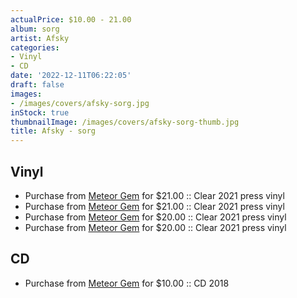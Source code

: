 ```yaml
---
actualPrice: $10.00 - 21.00
album: sorg
artist: Afsky
categories:
- Vinyl
- CD
date: '2022-12-11T06:22:05'
draft: false
images:
- /images/covers/afsky-sorg.jpg
inStock: true
thumbnailImage: /images/covers/afsky-sorg-thumb.jpg
title: Afsky - sorg
---
```


## Vinyl
* Purchase from [Meteor Gem](https://meteor-gem.com/products/afsky-sorg-lp) for $21.00 :: Clear 2021 press vinyl
* Purchase from [Meteor Gem](https://meteor-gem.com/products/afsky-sorg-lp-1) for $21.00 :: Clear 2021 press vinyl
* Purchase from [Meteor Gem](https://meteor-gem.com/products/afsky-sorg-lp) for $20.00 :: Clear 2021 press vinyl
* Purchase from [Meteor Gem](https://meteor-gem.com/products/afsky-sorg-lp-1) for $20.00 :: Clear 2021 press vinyl
## CD
* Purchase from [Meteor Gem](https://meteor-gem.com/products/afsky-sorg-cd) for $10.00 :: CD 2018
